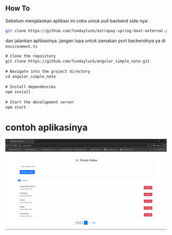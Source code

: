 ## How To

Sebelum menjalankan aplikasi ini coba untuk pull backend side nya:

```bash
git clone https://github.com/fundayluck/astrapay-spring-boot-external.git
```

dan jalankan aplikasinya. jangan lupa untuk samakan port backendnya ya di `environment.ts`

```
# Clone the repository
git clone https://github.com/fundayluck/angular_simple_note.git

# Navigate into the project directory
cd angular_simple_note

# Install dependencies
npm install

# Start the development server
npm start
```

# contoh aplikasinya

![alt text](image.png)

